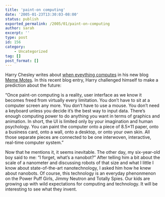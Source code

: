```yaml
---
title: 'paint-on computing'
date: '2005-01-23T13:30:03-08:00'
status: publish
exported_permalink: /2005/01/paint-on-computing
author: sarah
excerpt: ''
type: post
id: 156
category:
    - Uncategorized
tag: []
post_format: []
---
```

Harry Chesley writes about [when eveything computes](http://www.mememotes.com/meme_motes/2005/01/when_everything.html) in his new blog [Meme Motes](http://www.mememotes.com/). In this recent blog entry, Harry challenged himself to make a prediction about the future:

“Once paint-on computing is a reality, user interface as we know it becomes freed from virtually every limitation. You don’t have to sit at a computer screen any more. You don’t have to use a mouse. You don’t need a keyboard unless you decide it’s the best way to input data. There’s enough computing power to do anything you want in terms of graphics and animation. In short, the UI is limited only by your imagination and human psychology. You can paint the computer onto a piece of 8.5×11 paper, onto a business card, onto a wall, onto a desktop, or onto your own skin. All those separate pieces are connected to be one interwoven, interactive, real-time computer system.”

Now that he mentions it, it seems inevitable. The other day, my six-year-old boy said to me: “I forget, what’s a nanobot?” After telling him a bit about the scale of a nanometer and discussing robots of that size and what I little I know about state-of-the-art nanotechnology, I asked him how he knew about nanobots. Of course, this technology is an everyday phenonmenon on the Power Puff Girls, Jimmy Neutron and Totally Spies. Our kids are growing up with wild expectations for computing and technology. It will be interesting to see what they invent.